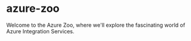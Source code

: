 # azure-zoo
Welcome to the Azure Zoo, where we'll explore the fascinating world of Azure Integration Services.
